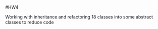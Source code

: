 #HW4

Working with inheritance and refactoring 18 classes into some abstract classes to reduce code 
